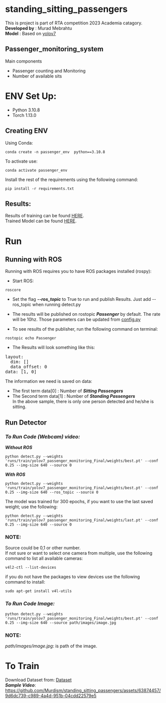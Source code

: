 # standing_sitting_passengers
This is project is part of RTA competition 2023 Academia catagory.  
**Developed by** :  Murad Mebrahtu   
**Model** :  Based on [yolov7](https://github.com/WongKinYiu/yolov7) 


## Passenger_monitoring_system
Main components
- Passenger counting and Monitoring
- Number of available sits
# ENV Set Up:
- Python 3.10.8
- Torch  1.13.0 

## Creating ENV  
Using Conda:  
```
conda create -n passenger_env  python==3.10.8
```

To activate use:  
```
conda activate passenger_env 
```

Install the rest of the requirements using the following command:
``` 
pip install -r requirements.txt 
```
## Results:
Results of training can be found [HERE](https://github.com/Murdism/standing_sitting_passengers/tree/main/runs/train/yolov7_passenger_monitoring_Final).  
Trained Model can be found [HERE](https://github.com/Murdism/standing_sitting_passengers/tree/main/runs/train/yolov7_passenger_monitoring_Final/weights).

 
# Run
## Running with ROS 
Running with ROS requires you to have ROS packages installed (rospy):
- Start ROS:
```  
roscore 
```  
- Set the flag ***--ros_topic*** to True to run and publish Results. Just add --ros_topic when running detect.py

- The results will be published on rostopic ***Passenger*** by default. The rate will be 10hz. Those parameters can be updated from [config.py](https://github.com/Murdism/standing_sitting_passengers/blob/main/config.py)
-  To see results of the publisher, run the following command on terminal:
```  
rostopic echo Passenger 
```
- The Results will look something like this: 
<pre>
layout: 
  dim: []
  data_offset: 0
data: [1, 0]
</pre>
The information we need is saved on data: 
  - The first term data[0] : Number of ***Sitting Passengers***
  - The Second term data[1] : Number of ***Standing Passengers***  
In the above sample, there is only one person detected and he/she is sitting.  
## Run Detector 
### ***To Run Code (Webcam) video:***
***Without ROS***  
```  
python detect.py --weights 'runs/train/yolov7_passenger_monitoring_Final/weights/best.pt' --conf 0.25 --img-size 640 --source 0

```
***With ROS***
```  
python detect.py --weights 'runs/train/yolov7_passenger_monitoring_Final/weights/best.pt' --conf 0.25 --img-size 640 --ros_topic --source 0

```
The model was trained for 300 epochs, if you want to use the last saved weight; use the following:
```    
python detect.py --weights 'runs/train/yolov7_passenger_monitoring_Final/weights/last.pt' --conf 0.25 --img-size 640 --source 0
```
### **NOTE:** 
Source could be 0,1 or other number.  
If not sure or want to select one camera from multiple, use the following command to list all available cameras:    
```   
v4l2-ctl --list-devices
```
if you do not have the packages to view devices use the following command to install:
``` 
sudo apt-get install v4l-utils  
```
### *To Run Code Image:*  
```   
python detect.py --weights 'runs/train/yolov7_passenger_monitoring_Final/weights/best.pt' --conf 0.25 --img-size 640 --source path/images/image.jpg
```

### **NOTE:** 
*path/images/image.jpg*:  is path of the image.

# To Train
Download Dataset from:
[Dataset](https://kuacae-my.sharepoint.com/:f:/g/personal/100043387_ku_ac_ae/EuWNC6lIqbFKnhFcOijec44BSKkB2czz8lFgPPHaTcAtlQ?e=dT1Xju)  
***Sample Video***:    
https://github.com/Murdism/standing_sitting_passengers/assets/63874457/9d6dc739-c989-4a4d-951b-04cdd22579e5


